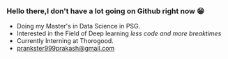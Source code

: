 ### Hello there,I don't have a lot going on Github right now :grin:

* Doing my Master's in Data Science in PSG.
* Interested in the Field of Deep learning *less code and more breaktimes*
* Currently Interning at Thorogood.
* <prankster999prakash@gmail.com>


